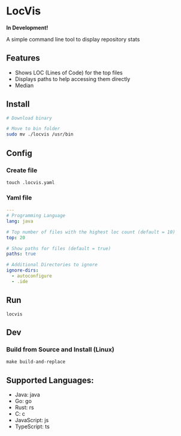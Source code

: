 # LocVis
**In Development!**

A simple command line tool to display repository stats

## Features
- Shows LOC (Lines of Code) for the top files
- Displays paths to help accessing them directly
- Median

## Install
```sh
# Download binary

# Move to bin folder
sudo mv ./locvis /usr/bin
```


## Config
### Create file
    touch .locvis.yaml
### Yaml file
```yaml
---
# Programming Language
lang: java

# Top number of files with the highest loc count (default = 10)
top: 20

# Show paths for files (default = true)
paths: true

# Additional Directories to ignore
ignore-dirs:
  - autoconfigure
  - .ide
```

## Run
    locvis


## Dev
### Build from Source and Install (Linux)
    make build-and-replace

## Supported Languages:
- Java: java
- Go: go
- Rust: rs
- C: c
- JavaScript: js
- TypeScript: ts